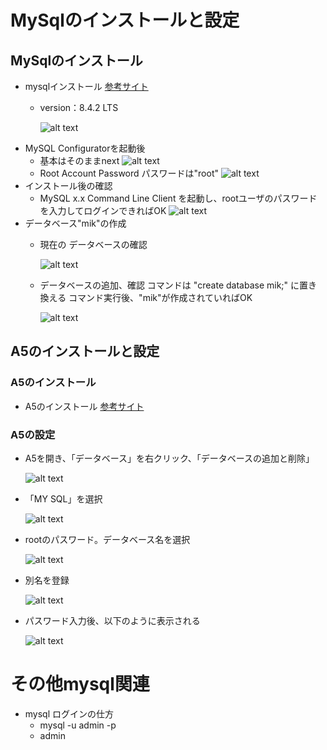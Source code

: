 # MySqlのインストールと設定
## MySqlのインストール
  * mysqlインストール [参考サイト](https://qiita.com/aki_number16/items/bff7aab79fb8c9657b62)
    * version：8.4.2 LTS
      
      ![alt text](Readme_mysqlimages/Readme_mysql.png)  
  * MySQL Configuratorを起動後
    * 基本はそのままnext
      ![alt text](Readme_mysqlimages/Readme_mysql-1.png)    
    * Root Account Password  パスワードは"root"
      ![alt text](Readme_mysqlimages/Readme_mysql-2.png)
  * インストール後の確認
    * MySQL x.x Command Line Client を起動し、rootユーザのパスワードを入力してログインできればOK
      ![alt text](Readme_mysqlimages/Readme_mysql-3.png)
  * データベース"mik"の作成
    * 現在の データベースの確認
      
      ![alt text](Readme_mysqlimages/Readme_mysql-4.png)
      
    * データベースの追加、確認
      コマンドは "create database mik;" に置き換える
      コマンド実行後、"mik"が作成されていればOK
      
      ![alt text](Readme_mysqlimages/Readme_mysql-5.png)
## A5のインストールと設定
### A5のインストール
* A5のインストール [参考サイト](https://www.a5m2.mmatsubara.com/)
### A5の設定
  * A5を開き、「データベース」を右クリック、「データベースの追加と削除」
    
    ![alt text](Readme_mysqlimages/Readme_mysql-6.png)
    
  * 「MY SQL」を選択
    
    ![alt text](Readme_mysqlimages/Readme_mysql-7.png)
    
  * rootのパスワード。データベース名を選択
    
    ![alt text](Readme_mysqlimages/Readme_mysql-8.png)
    
  * 別名を登録
    
    ![alt text](Readme_mysqlimages/Readme_mysql-9.png)
    
  * パスワード入力後、以下のように表示される
    
    ![alt text](Readme_mysqlimages/Readme_mysql-10.png)


# その他mysql関連
* mysql ログインの仕方
  * mysql -u admin -p
  * admin

